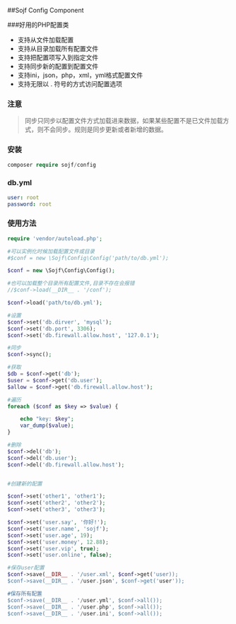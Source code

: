 ##Sojf Config Component

###好用的PHP配置类

- 支持从文件加载配置
- 支持从目录加载所有配置文件
- 支持把配置项写入到指定文件
- 支持同步新的配置到配置文件
- 支持ini，json，php，xml，yml格式配置文件
- 支持无限以 . 符号的方式访问配置选项

### 注意
> 同步只同步以配置文件方式加载进来数据，如果某些配置不是已文件加载方式，则不会同步。规则是同步更新或者新增的数据。

### 安装
``` php
composer require sojf/config
```

### db.yml
```yml
user: root
password: root
```


### 使用方法
``` php
require 'vendor/autoload.php';

#可以实例化时候加载配置文件或目录
#$conf = new \Sojf\Config\Config('path/to/db.yml');

$conf = new \Sojf\Config\Config();

#也可以加载整个目录所有配置文件,目录不存在会报错
//$conf->load(__DIR__ . '/conf');

$conf->load('path/to/db.yml');

#设置
$conf->set('db.dirver', 'mysql');
$conf->set('db.port', 3306);
$conf->set('db.firewall.allow.host', '127.0.1');

#同步
$conf->sync();

#获取
$db = $conf->get('db');
$user = $conf->get('db.user');
$allow = $conf->get('db.firewall.allow.host');

#遍历
foreach ($conf as $key => $value) {

    echo "key: $key";
    var_dump($value);
}

#删除
$conf->del('db');
$conf->del('db.user');
$conf->del('db.firewall.allow.host');


#创建新的配置

$conf->set('other1', 'other1');
$conf->set('other2', 'other2');
$conf->set('other3', 'other3');

$conf->set('user.say', '你好!');
$conf->set('user.name', 'sojf');
$conf->set('user.age', 19);
$conf->set('user.money', 12.88);
$conf->set('user.vip', true);
$conf->set('user.online', false);

#保存user配置
$conf->save(__DIR__ . '/user.xml', $conf->get('user));
$conf->save(__DIR__ . '/user.json', $conf->get('user'));

#保存所有配置
$conf->save(__DIR__ . '/user.yml', $conf->all());
$conf->save(__DIR__ . '/user.php', $conf->all());
$conf->save(__DIR__ . '/user.ini', $conf->all());
```

